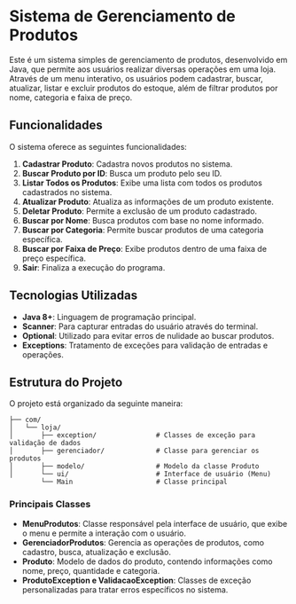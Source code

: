 
# Sistema de Gerenciamento de Produtos

Este é um sistema simples de gerenciamento de produtos, desenvolvido em Java, que permite aos usuários realizar diversas operações em uma loja. Através de um menu interativo, os usuários podem cadastrar, buscar, atualizar, listar e excluir produtos do estoque, além de filtrar produtos por nome, categoria e faixa de preço.

## Funcionalidades

O sistema oferece as seguintes funcionalidades:

1. **Cadastrar Produto**: Cadastra novos produtos no sistema.
2. **Buscar Produto por ID**: Busca um produto pelo seu ID.
3. **Listar Todos os Produtos**: Exibe uma lista com todos os produtos cadastrados no sistema.
4. **Atualizar Produto**: Atualiza as informações de um produto existente.
5. **Deletar Produto**: Permite a exclusão de um produto cadastrado.
6. **Buscar por Nome**: Busca produtos com base no nome informado.
7. **Buscar por Categoria**: Permite buscar produtos de uma categoria específica.
8. **Buscar por Faixa de Preço**: Exibe produtos dentro de uma faixa de preço específica.
9. **Sair**: Finaliza a execução do programa.

## Tecnologias Utilizadas

- **Java 8+**: Linguagem de programação principal.
- **Scanner**: Para capturar entradas do usuário através do terminal.
- **Optional**: Utilizado para evitar erros de nulidade ao buscar produtos.
- **Exceptions**: Tratamento de exceções para validação de entradas e operações.

## Estrutura do Projeto

O projeto está organizado da seguinte maneira:

```
├── com/
│   └── loja/
│       ├── exception/               # Classes de exceção para validação de dados
│       ├── gerenciador/             # Classe para gerenciar os produtos
│       ├── modelo/                  # Modelo da classe Produto
│       └── ui/                      # Interface de usuário (Menu)
        └── Main                     # Classe principal
```

### Principais Classes

- **MenuProdutos**: Classe responsável pela interface de usuário, que exibe o menu e permite a interação com o usuário.
- **GerenciadorProdutos**: Gerencia as operações de produtos, como cadastro, busca, atualização e exclusão.
- **Produto**: Modelo de dados do produto, contendo informações como nome, preço, quantidade e categoria.
- **ProdutoException e ValidacaoException**: Classes de exceção personalizadas para tratar erros específicos no sistema.

